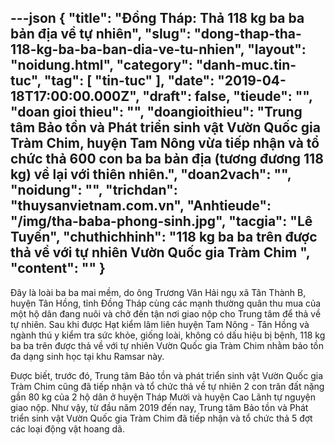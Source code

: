 ---json
{
    "title": "Đồng Tháp: Thả 118 kg ba ba bản địa về tự nhiên",
    "slug": "dong-thap-tha-118-kg-ba-ba-ban-dia-ve-tu-nhien",
    "layout": "noidung.html",
    "category": "danh-muc.tin-tuc",
    "tag": [
        "tin-tuc"
    ],
    "date": "2019-04-18T17:00:00.000Z",
    "draft": false,
    "tieude": "",
    "doan gioi thieu": "",
    "doangioithieu": "Trung tâm Bảo tồn và Phát triển sinh vật Vườn Quốc gia Tràm Chim, huyện Tam Nông vừa tiếp nhận và tổ chức thả 600 con ba ba bản địa (tương đương 118 kg) về lại với thiên nhiên.",
    "doan2vach": "",
    "noidung": "",
    "trichdan": "thuysanvietnam.com.vn",
    "Anhtieude": "/img/tha-baba-phong-sinh.jpg",
    "tacgia": "Lê Tuyến",
    "chuthichhinh": "118 kg ba ba trên được thả về với tự nhiên Vườn Quốc gia Tràm Chim ",
    "__content__": ""
}
---
<p>Đ&acirc;y l&agrave; lo&agrave;i ba ba mai mềm, do &ocirc;ng Trương Văn Hải ngụ x&atilde; T&acirc;n Th&agrave;nh B, huyện T&acirc;n Hồng, tỉnh Đồng Th&aacute;p c&ugrave;ng c&aacute;c mạnh thường qu&acirc;n thu mua của một hộ d&acirc;n đang nu&ocirc;i v&agrave; chở đến tận nơi giao nộp cho Trung t&acirc;m để thả về tự nhi&ecirc;n. Sau khi được Hạt kiểm l&acirc;m li&ecirc;n huyện Tam N&ocirc;ng - T&acirc;n Hồng v&agrave; ng&agrave;nh th&uacute; y kiểm tra sức khỏe, giống lo&agrave;i, kh&ocirc;ng c&oacute; dấu hiệu bị bệnh, 118 kg ba ba tr&ecirc;n được thả về với tự nhi&ecirc;n Vườn Quốc gia Tr&agrave;m Chim nhằm bảo tồn đa dạng sinh học tại khu Ramsar n&agrave;y.</p>

<p>Được biết, trước đ&oacute;, Trung t&acirc;m Bảo tồn v&agrave; ph&aacute;t triển sinh vật Vườn Quốc gia Tr&agrave;m Chim cũng đ&atilde; tiếp nhận v&agrave; tổ chức thả về tự nhi&ecirc;n 2 con trăn đất nặng gần 80 kg của 2 hộ d&acirc;n ở huyện Th&aacute;p Mười v&agrave; huyện Cao L&atilde;nh tự nguyện giao nộp. Như vậy, từ đầu năm 2019 đến nay, Trung t&acirc;m Bảo tồn v&agrave; Ph&aacute;t triển sinh vật Vườn Quốc gia Tr&agrave;m Chim đ&atilde; tiếp nhận v&agrave; tổ chức thả 5 đợt c&aacute;c loại động vật hoang d&atilde;.</p>
